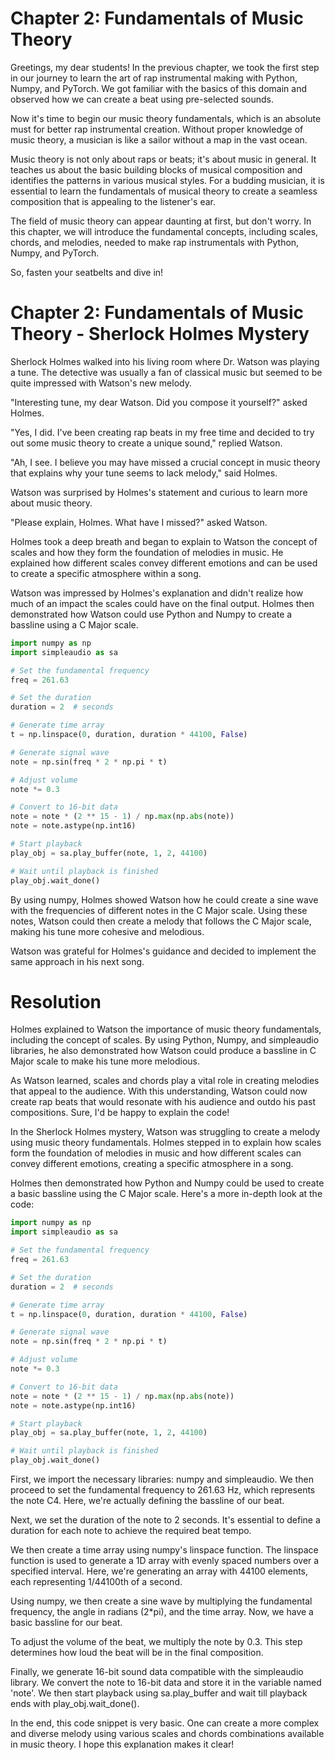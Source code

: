 # Chapter 2: Fundamentals of Music Theory

Greetings, my dear students! In the previous chapter, we took the first step in our journey to learn the art of rap instrumental making with Python, Numpy, and PyTorch. We got familiar with the basics of this domain and observed how we can create a beat using pre-selected sounds. 

Now it's time to begin our music theory fundamentals, which is an absolute must for better rap instrumental creation. Without proper knowledge of music theory, a musician is like a sailor without a map in the vast ocean. 

Music theory is not only about raps or beats; it's about music in general. It teaches us about the basic building blocks of musical composition and identifies the patterns in various musical styles. For a budding musician, it is essential to learn the fundamentals of musical theory to create a seamless composition that is appealing to the listener's ear.

The field of music theory can appear daunting at first, but don't worry. In this chapter, we will introduce the fundamental concepts, including scales, chords, and melodies, needed to make rap instrumentals with Python, Numpy, and PyTorch. 

So, fasten your seatbelts and dive in!
# Chapter 2: Fundamentals of Music Theory - Sherlock Holmes Mystery

Sherlock Holmes walked into his living room where Dr. Watson was playing a tune. The detective was usually a fan of classical music but seemed to be quite impressed with Watson's new melody.

"Interesting tune, my dear Watson. Did you compose it yourself?" asked Holmes.

"Yes, I did. I've been creating rap beats in my free time and decided to try out some music theory to create a unique sound," replied Watson.

"Ah, I see. I believe you may have missed a crucial concept in music theory that explains why your tune seems to lack melody," said Holmes.

Watson was surprised by Holmes's statement and curious to learn more about music theory.

"Please explain, Holmes. What have I missed?" asked Watson.

Holmes took a deep breath and began to explain to Watson the concept of scales and how they form the foundation of melodies in music. He explained how different scales convey different emotions and can be used to create a specific atmosphere within a song.

Watson was impressed by Holmes's explanation and didn't realize how much of an impact the scales could have on the final output. Holmes then demonstrated how Watson could use Python and Numpy to create a bassline using a C Major scale.

```python
import numpy as np
import simpleaudio as sa

# Set the fundamental frequency
freq = 261.63

# Set the duration
duration = 2  # seconds

# Generate time array
t = np.linspace(0, duration, duration * 44100, False)

# Generate signal wave
note = np.sin(freq * 2 * np.pi * t)

# Adjust volume
note *= 0.3

# Convert to 16-bit data
note = note * (2 ** 15 - 1) / np.max(np.abs(note))
note = note.astype(np.int16)

# Start playback
play_obj = sa.play_buffer(note, 1, 2, 44100)

# Wait until playback is finished
play_obj.wait_done()
```

By using numpy, Holmes showed Watson how he could create a sine wave with the frequencies of different notes in the C Major scale. Using these notes, Watson could then create a melody that follows the C Major scale, making his tune more cohesive and melodious.

Watson was grateful for Holmes's guidance and decided to implement the same approach in his next song.

# Resolution

Holmes explained to Watson the importance of music theory fundamentals, including the concept of scales. By using Python, Numpy, and simpleaudio libraries, he also demonstrated how Watson could produce a bassline in C Major scale to make his tune more melodious. 

As Watson learned, scales and chords play a vital role in creating melodies that appeal to the audience. With this understanding, Watson could now create rap beats that would resonate with his audience and outdo his past compositions.
Sure, I'd be happy to explain the code!

In the Sherlock Holmes mystery, Watson was struggling to create a melody using music theory fundamentals. Holmes stepped in to explain how scales form the foundation of melodies in music and how different scales can convey different emotions, creating a specific atmosphere in a song. 

Holmes then demonstrated how Python and Numpy could be used to create a basic bassline using the C Major scale. Here's a more in-depth look at the code:

```python
import numpy as np
import simpleaudio as sa

# Set the fundamental frequency
freq = 261.63

# Set the duration
duration = 2  # seconds

# Generate time array
t = np.linspace(0, duration, duration * 44100, False)

# Generate signal wave
note = np.sin(freq * 2 * np.pi * t)

# Adjust volume
note *= 0.3

# Convert to 16-bit data
note = note * (2 ** 15 - 1) / np.max(np.abs(note))
note = note.astype(np.int16)

# Start playback
play_obj = sa.play_buffer(note, 1, 2, 44100)

# Wait until playback is finished
play_obj.wait_done()
```

First, we import the necessary libraries: numpy and simpleaudio. We then proceed to set the fundamental frequency to 261.63 Hz, which represents the note C4. Here, we're actually defining the bassline of our beat. 

Next, we set the duration of the note to 2 seconds. It's essential to define a duration for each note to achieve the required beat tempo.

We then create a time array using numpy's linspace function. The linspace function is used to generate a 1D array with evenly spaced numbers over a specified interval. Here, we're generating an array with 44100 elements, each representing 1/44100th of a second.

Using numpy, we then create a sine wave by multiplying the fundamental frequency, the angle in radians (2*pi), and the time array. Now, we have a basic bassline for our beat.

To adjust the volume of the beat, we multiply the note by 0.3. This step determines how loud the beat will be in the final composition.

Finally, we generate 16-bit sound data compatible with the simpleaudio library. We convert the note to 16-bit data and store it in the variable named 'note'. We then start playback using sa.play_buffer and wait till playback ends with play_obj.wait_done().

In the end, this code snippet is very basic. One can create a more complex and diverse melody using various scales and chords combinations available in music theory. I hope this explanation makes it clear!